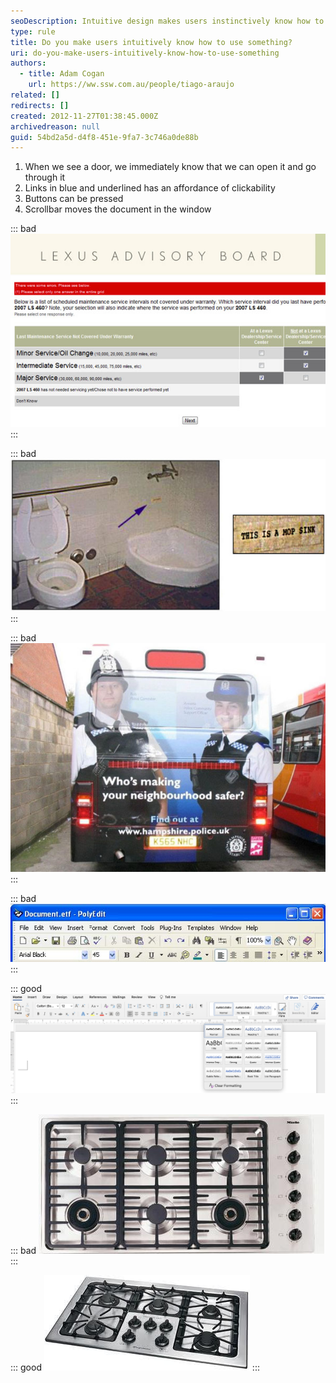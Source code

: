 ```yaml
---
seoDescription: Intuitive design makes users instinctively know how to use a product or system by leveraging affordances and clear visual cues.
type: rule
title: Do you make users intuitively know how to use something?
uri: do-you-make-users-intuitively-know-how-to-use-something
authors:
  - title: Adam Cogan
    url: https://ww.ssw.com.au/people/tiago-araujo
related: []
redirects: []
created: 2012-11-27T01:38:45.000Z
archivedreason: null
guid: 54bd2a5d-d4f8-451e-9fa7-3c746a0de88b
---
```


1. When we see a door, we immediately know that we can open it and go through it
2. Links in blue and underlined has an affordance of clickability
3. Buttons can be pressed
4. Scrollbar moves the document in the window

<!--endintro-->

::: bad
![Figure: Bad example - The affordance of the checkbox makes this UI misleading](../../assets/Bad-Affordance2.jpg)
:::

::: bad
![Figure: Bad example - If this mop sink didn't look so much like a urinal and wasn't right next to the toilet, maybe the sign wouldn't be necessary](../../assets/Bad-FalseAffordance.jpg)
:::

::: bad
![Figure: Bad example – It might not have been a good idea to place a male policeman where the exhaust pipe is](../../assets/Bad-Affordance3.jpg)
:::

::: bad
![Figure: Bad example - Old Microsoft Word - Because of the UI, people never knew they could use styles e.g. normal, H1, H2](../../assets/Bad-Affordance.jpg)
:::

::: good
![Figure: Good example - New Microsoft Word - Because of the new ribbon UI, people intuitively know how to use styles](word-tool-bar.png)
:::

::: bad
![Figure: Bad example - Which is the dial that controls the top-right stove?](../../assets/Bad-Mapping.jpg)
:::

::: good
![Figure: Good example - In this layout, it's easy to see which dial controls which stove](../../assets/Good-Mapping.jpg)
:::
